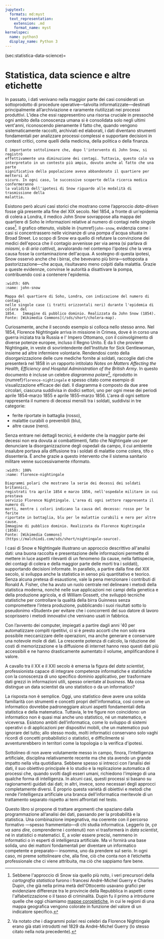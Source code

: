 ```yaml
---
jupytext:
  formats: md:myst
  text_representation:
    extension: .md
    format_name: myst
kernelspec:
  name: python3
  display_name: Python 3
---
```


(sec:statistica-data-science)=
# Statistica, data science e altre etichette

In passato, i dati venivano nella maggior parte dei casi considerati un
sottoprodotto di procedure operative&mdash;talvolta
informatizzate&mdash;destinati principalmente all’archiviazione e raramente
riutilizzati nei processi produttivi. L’idea che essi rappresentino una risorsa
cruciale in pressoché ogni ambito della conoscenza umana si è consolidata solo
negli ultimi vent'anni, riconoscendo pienamente il fatto che, quando vengono
sistematicamente raccolti, archiviati ed elaborati, i dati diventano strumenti
fondamentali per analizzare processi complessi e supportare decisioni in
contesti critici, come quelli della medicina, della politica o della finanza.

```{margin}
È importante sottolineare che, dopo l'intervento di John Snow, si registrò
effettivamente una diminuzione dei contagi. Tuttavia, questo calo va
interpretato in un contesto più ampio, dovuto anche al fatto che una parte
significativa della popolazione aveva abbandonato il quartiere per mettersi al
sicuro. In ogni caso, le successive scoperte della ricerca medica confermeranno
la validità dell'ipotesi di Snow riguardo alle modalità di trasmissione della
malattia.
```
Esistono però alcuni casi storici che mostrano come l’approccio _data-driven_
fosse già presente alla fine del XIX secolo. Nel 1854, a fronte di un'epidemia
di colera a Londra, il medico John Snow sovrappose alla mappa del quartiere di
Soho le informazioni relative al numero di contagi nelle singole
case[^cartografia]. Il grafico ottenuto, visibile in {numref}`john-snow`,
evidenzia come i casi si concentrassero nelle vicinanze di una pompa d'acqua
situata in Broad Street. Lo scopo di Snow era quello di refutare la convinzione
dei medici dell'epoca che il contagio avvenisse per via aerea (si parlava
di _miasmi_, o di _aria cattiva_), avvalorando nel contempo l'ipotesi che la
vera causa fosse la contaminazione dell'acqua. A sostegno di questa ipotesi,
Snow osservò anche che i birrai, che bevevano più birra&mdash;sottoposta a
pastorizzazione&mdash;che acqua, risultavano meno colpiti dalla malattia.
Grazie a queste evidennze, convinse le autorità a disattivare la pompa,
contribuendo così a contenere l'epidemia.

```{figure} https://upload.wikimedia.org/wikipedia/commons/archive/2/27/20201116211939%21Snow-cholera-map-1.jpg
:width: 60%
:name: john-snow

Mappa del quartiere di Soho, Londra, con indicazione del numero di contagi
nelle singole case (i tratti orizzontali neri) durante l'epidemia di colera del
1854.   Immagine di pubblico dominio. Realizzata da John Snow (1854).
Fonte: [Wikimedia Commons](/sds/short/cholera-map).
```

Curiosamente, anche il secondo esempio si colloca nello stesso anno. Nel 1854,
Florence Nightingale arriva in missione in Crimea, dove è in corso una guerra
iniziata tra la Russia e l' Impero Ottomano, con il coinvolgimento di diverse
potenze europee, incluso il Regno Unito. È da lì che proviene Nightingale, in
veste di sovrintendente dell'Institute for Sick Gentlewoman, insieme ad altre
infermiere volontarie. Rendendosi conto della disorganizzazione delle cure
mediche fornite ai soldati, raccoglie dati che presenterà nel 1858 in un
rapporto intitolato _Notes on Matters Affecting the Health, Efficiency and
Hospital Administration of the British Army_. In questo documento è incluse un
celebre _diagramma polare_[^polari], riprodotto in
{numref}`florence-nightingale` e spesso citato come esempio di visualizzazione
efficace dei dati. Il diagramma è composto da due aree circolari, ciascuna
suddivisa in dodici settori, uno per ogni mese dei periodi aprile
1854&ndash;marzo 1855 e aprile 1855&ndash;marzo 1856. L'area di ogni settore
rappresenta il numero di decessi mensili tra i soldati, suddivisi in tre
categorie:

- ferite riportate in battaglia (rosso),
- malattie curabili o prevenibili (blu),
- altre cause (nero).

Senza entrare nei dettagli tecnici, è evidente che la maggior parte dei decessi
non era dovuta ai combattimenti, fatto che Nightingale uso per denunciare la
disorganizzazione degli ospedali da campo, il cui ambiente insalubre portava
alla diffusione tra i soldati di malattie come colera, tifo o dissenteria. È
anche grazie a questo intervento che il sistema sanitario militare venne
successivamente riformato. 

```{figure} https://upload.wikimedia.org/wikipedia/commons/archive/1/17/20201105141904%21Nightingale-mortality.jpg
:width: 100%
:name: florence-nightingale

Diagrammi polari che mostrano la serie dei decessi dei soldati britannici,
registrati tra aprile 1854 e marzo 1856, nell'ospedale militare in cui prestava
servizio Florence Nightingale. L'area di ogni settore rappresenta il numero di
morti, mentre i colori indicano la causa del decesso: rosso per le ferite
riportate in battaglia, blu per le malattie curabili e nero per altre cause.
Immagine di pubblico dominio. Realizzata da Florence Nightingale (1858).
Fonte: [Wikimedia Commons](https://malchiodi.com/sds/short/nightingale-source).
```

I casi di Snow e Nightingale illustrano un approccio descrittivo all'analisi
dati: una buona raccolta e presentazione delle informazioni permette di mettere
in luce aspetti rilevanti di un fenomeno (la cause, nella fattispecie, dei
contagi di colera e della maggior parte delle morti tra i soldati), supportando
decisioni informate. In parallelo, a partire dalla fine del XIX secolo, si
sviluppa anche la statistica in senso più quantitativo e teorico. Senza alcuna
pretesa di esaustione, vale la pena menzionare i contributi di Ronald A.
Fisher, che ha avuto un ruolo centrale nel delineare i metodi della statistica
moderna, nonché nelle sue applicazioni nei campi della genetica e della
produzione agricola, e di William Gossett, che sviluppò tecniche statistiche
per controllare la qualità della birra Guinness senza compromettere l’intera
produzione, pubblicando i suoi risultati sotto lo pseudonimo «Student» per
evitare che i concorrenti del suo datore di lavoro scoprissero i metodi
innovativi che venivano usati in fabbrica.

Con l’avvento dei computer, impiegati a partire dagli anni '40 per
automatizzare compiti ripetitivi, ci si è presto accorti che non solo era
possibile meccanizzare delle operazioni, ma anche generare e conservare una
notevole mole di dati. La crescente potenza di calcolo, la riduzione dei costi
di memorizzazione e la diffusione di internet hanno reso questi dati più
accessibili e ne hanno drasticamente aumentato il volume, amplificandone il
valore.

A cavallo tra il XX e il XXI secolo è emersa la figura del _data scientist_,
professionista capace di integrare competenze informatiche e statistiche con
la conoscenza di uno specifico dominio applicativo, per trasformare dati grezzi
in informazioni utili, spesso orientate al _business_. Ma cosa distingue un
data scientist da uno statistico o da un informatico?

La risposta non è semplice. Oggi, uno statistico deve avere una solida
familiarità con strumenti e concetti propri dell'informatica, così come
un informatico dovrebbe padroneggiare alcuni aspetti fondamentali della
statistica e della matematica. Tuttavia, le tre figure non coincidono: un
informatico non è quasi mai anche uno statistico, né un matematico, e viceversa.
Esistono ambiti dell’informatica, come lo sviluppo di sistemi operativi o di
applicazioni per dispositivi mobili, che un matematico può ignorare del tutto;
allo stesso modo, molti informatici conservano solo vaghi ricordi di concetti
probabilistici o statistici, e difficilmente si avventurerebbero in territori
come la topologia o la verifica d'ipotesi.

Sottolineo di non avere volutamente messo in campo, finora, l’intelligenza
artificiale, disciplina relativamente recente ma che sta avendo un grande
impatto nella vita quotidiana. Sebbene spesso si intrecci con l’analisi dei
dati, il suo obiettivo principale è lo studio e la replicazione automatica di
processi che, quando svolti dagli esseri umani, richiedono l'impiego di una
qualche forma di intelligenza. In alcuni casi, questi processi si basano su
ragionamenti guidati dai dati; in altri, invece, sono necessari degli approcci
completamente diversi. È proprio questa varietà di obiettivi e metodi che rende
l'intelligenza artificiale una branca dell'informatica meritevole di un
trattamento separato rispetto ai temi affrontati nel testo.

Questo libro si propone di trattare argomenti che spaziano dalla
programmazione all’analisi dei dati, passando per la probabilità e la
statistica. Una combinazione impegnativa, ma coerente con il percorso formativo
&mdash;spesso frammentato&mdash;di chi studia informatica. Leggerlo (e, _ça va
sans dire_, comprenderne i contenuti) non vi trasformerà in _data scientist_,
né in statistici o matematici. E, a voler essere precisi, nemmeno in
informatici o in esperti di intelligenza artificiale. Ma vi fornirà una base
solida, uno dei mattoni fondamentali per diventare un informatico competente e
preparato&mdash; insomma, uno da prendere sul serio. In ogni caso, mi preme
sottolineare che, alla fine, ciò che conta non è l’etichetta professionale che
ci viene attribuita, ma ciò che sappiamo fare bene.


[^cartografia]: Sebbene l'approccio di Snow sia quello più noto, i veri
precursori della _cartografia statistica_ furono i francesi André-Michel Guerry
e Charles Dupin, che già nella prima metà dell'Ottocento usavano grafici per
evidenziare differenze tra le provincie della Repubblica in aspetti come
l'alfabetizzazione o il tasso di criminalità. Dupin fu il primo a introdurre
quelle che oggi chiamiamo
[mappe coropletiche](https://it.wikipedia.org/wiki/Mappa_coropletica), in cui
le regioni di una mappa geografica vengono colorate in funzione del valore di
un indicatore specifico.

[^polari]: Va notato che i diagrammi polari resi celebri da Florence
Nightingale erano già stati introdotti nel 1829 da André-Michel Guerry (lo
stesso citato nella nota precedente).